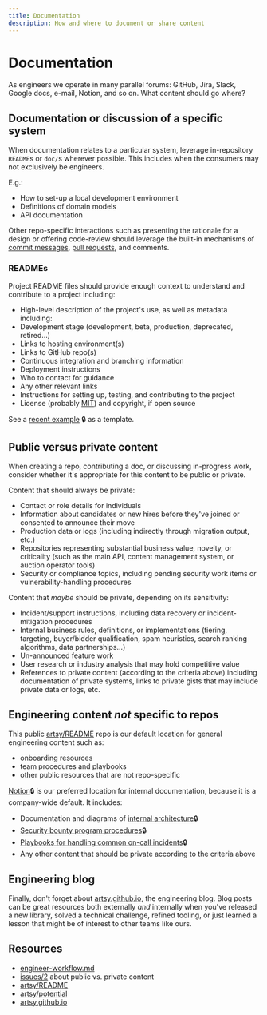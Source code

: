 ```yaml
---
title: Documentation
description: How and where to document or share content
---
```


# Documentation

As engineers we operate in many parallel forums: GitHub, Jira, Slack, Google docs, e-mail, Notion, and so on. What
content should go where?

## Documentation or discussion of a specific system

When documentation relates to a particular system, leverage in-repository `README`s or `doc/`s wherever possible.
This includes when the consumers may not exclusively be engineers.

E.g.:

- How to set-up a local development environment
- Definitions of domain models
- API documentation

Other repo-specific interactions such as presenting the rationale for a design or offering code-review should
leverage the built-in mechanisms of [commit messages](/playbooks/engineer-workflow.md#commits),
[pull requests](/playbooks/engineer-workflow.md#pull-requests), and comments.

### READMEs

Project README files should provide enough context to understand and contribute to a project including:

- High-level description of the project's use, as well as metadata including:
- Development stage (development, beta, production, deprecated, retired...)
- Links to hosting environment(s)
- Links to GitHub repo(s)
- Continuous integration and branching information
- Deployment instructions
- Who to contact for guidance
- Any other relevant links
- Instructions for setting up, testing, and contributing to the project
- License (probably [MIT](https://opensource.org/licenses/MIT)) and copyright, if open source

See a [recent example](https://github.com/artsy/impulse#impulse-) 🔒 as a template.

## Public versus private content

When creating a repo, contributing a doc, or discussing in-progress work, consider whether it's appropriate for
this content to be public or private.

Content that should always be private:

- Contact or role details for individuals
- Information about candidates or new hires before they've joined or consented to announce their move
- Production data or logs (including indirectly through migration output, etc.)
- Repositories representing substantial business value, novelty, or criticality (such as the main API, content
  management system, or auction operator tools)
- Security or compliance topics, including pending security work items or vulnerability-handling procedures

Content that _maybe_ should be private, depending on its sensitivity:

- Incident/support instructions, including data recovery or incident-mitigation procedures
- Internal business rules, definitions, or implementations (tiering, targeting, buyer/bidder qualification, spam
  heuristics, search ranking algorithms, data partnerships...)
- Un-announced feature work
- User research or industry analysis that may hold competitive value
- References to private content (according to the criteria above) including documentation of private systems, links
  to private gists that may include private data or logs, etc.

## Engineering content _not_ specific to repos

This public [artsy/README](https://github.com/artsy/readme) repo is our default location for general engineering
content such as:

- onboarding resources
- team procedures and playbooks
- other public resources that are not repo-specific

[Notion](https://www.notion.so/artsy/About-Artsy-83c4c35f2e554663927df7fccc3aca70)🔒 is our preferred location for
internal documentation, because it is a company-wide default. It includes:

- Documentation and diagrams of
  [internal architecture](https://www.notion.so/artsy/Platform-Architecture-ad1363b26ea8422db0df08e7c8253677)🔒
- [Security bounty program procedures](https://www.notion.so/artsy/Security-Bounty-Program-Playbook-0071e3292a194f23b6a8ae593a08d3f3)🔒
- [Playbooks for handling common on-call incidents](https://www.notion.so/artsy/Engineering-Playbooks-b655fe54c1ce4b35af342c9ed9a489ae)🔒
- Any other content that should be private according to the criteria above

## Engineering blog

Finally, don't forget about [artsy.github.io](https://artsy.github.io), the engineering blog. Blog posts can be
great resources both externally _and_ internally when you've released a new library, solved a technical challenge,
refined tooling, or just learned a lesson that might be of interest to other teams like ours.

## Resources

- [engineer-workflow.md](/playbooks/engineer-workflow.md)
- [issues/2](https://github.com/artsy/README/issues/2) about public vs. private content
- [artsy/README](https://github.com/artsy/readme)
- [artsy/potential](https://github.com/artsy/potential)
- [artsy.github.io](https://artsy.github.io)
